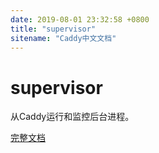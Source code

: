 ```yaml
---
date: 2019-08-01 23:32:58 +0800
title: "supervisor"
sitename: "Caddy中文文档"
---
```


# supervisor

从Caddy运行和监控后台进程。

[完整文档](https://github.com/lucaslorentz/caddy-supervisor/blob/master/README.md)
